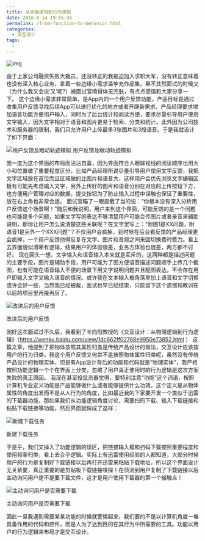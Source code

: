 ```yaml
---
title: 从功能逻辑到行为逻辑
date: 2016-8-14 19:55:34
permalink: /from-function-to-behavior.html
categories:
  - 交互设计
tags:
  - 
---
```


![img](http://pic.ftium4.com/50042389_3.jpg)

由于上家公司融资失败大裁员，还没转正的我被迫加入求职大军，没有转正意味着也没有深入核心业务，拿着一些边缘小需求滥竽充作品集，果不其然面试的时候又（为什么我又会说’又’呢?）被面试官喷得体无完肤，有点点感悟和大家分享一下。<!-- more -->
这个边缘小需求非常简单，是App内的一个用户反馈功能，产品目标是通过收集用户反馈寻找后续App可以进行优化的地方或者开辟新需求，产品经理要求增加语音功能方便用户输入，同时为了后台统计和阅读方便，要求尽量引导用户使用文字输入，因为文字相对于语音和图片更易于检索、分类和统计。此外因为公司技术和服务器的限制，我们只允许用户上传最多3张图片和3段语音。于是我就设计了如下界面：

![用户反馈及眼动轨迹模拟](http://pic.ftium4.com/fankui1-1024x809.png)
用户反馈及眼动轨迹模拟

我一度为这个界面的布局而沾沾自喜，因为界面符合人眼球视线的阅读顺序也用大小和位置做了重要程度区分，比如产品经理所说尽量引导用户使用文字反馈，我把文字区域放在首位而且区域做的比图片和语音大，这样用户会优先浏览文字编辑区极有可能先考虑输入文字，另外上传好的图片和语音分别在对应的上传按钮下方，也方便用户管理对应的数据，提交按钮为了防止输入过程中误触也保证了重要性，放在右上角也非常合适。
面试官瞄了一眼直截了当的说：“你根本没有深入分析用户反馈这个场景啊！”随后和我说明，用户来到这个界面，可能反馈的是一个问题也可能是多个问题，如果文字写的表达不够清楚用户可能会传图片或者录音来辅助说明，那你让用户怎么说清楚这些关联呢？在文字里写上：“附图1是XX问题，附语音1是另外一个XXX问题”？不仅用户会疯掉，到时候在后台看反馈的产品经理更会疯掉，一个用户反馈他得反复在文字、图片和音频之间来回切换费时费力。看上去界面貌似清晰有逻辑，结果用户的体验很差，业务方体验也很差，两方都不讨好。
现在回头一想，文字输入和语音输入本来就是互斥的，这两种都是描述问题的主要手段，图片是辅助手段，用户可能为了图方便语音描述问题顺手上传几个截图，也有可能在语音输入不便的场景下用文字说明问题并且配图表达，不会存在用户即输入文字又输入语音的情况。或许我在文本输入框角落里加上语音和文字切换或许会好一些，当然我已经被裁，面试也早已经结束，只能留下这个遗憾和教训在以后的项目里再接再厉了。

![改进后的用户反馈](http://pic.ftium4.com/fankui2.png)

改进后的用户反馈

刚好这次面试过不久后，我看到了辛向阳教授的《交互设计：从物理逻辑到行为逻辑》（https://wenku.baidu.com/view/1dc662ff02768e9950e73852.html ） 这篇文章，他提到了把物体按照其属性归类是传统产品设计的做法，交互设计应该按用户的行为归类，我这个用户反馈又何尝不是按照物体属性归类呢，虽然没有传统产品设计的物理实体，但是有App设计背后的功能和代码就是“物理实体”，我严格按照功能逻辑一个个在界面上分类，忽略了用户真正使用时的行为逻辑是这次方案失败的真正原因。
我现在甚至投鼠忌器觉得，要特别注意“功能”这个词语，按照计算机专业定义功能是产品能够做什么或者能够提供什么功效，这个定义是从物体属性的角度出发而不是从人行为的角度，比如最近我的下家要开发一个类似于迅雷的下载器功能，那如果我们从功能逻辑角度讨论，需要扫码下载、输入下载链接和粘贴下载链接等功能，然后界面就做成了这样：

![新建下载任务](http://pic.ftium4.com/xunlei-576x1024.png)

新建下载任务

于是乎，我们又掉入了功能逻辑的误区，把链接输入框和扫码下载按照重要程度和使用频率归类，看上去合乎逻辑。实际上有迅雷使用经验的人都知道，大部分时候用户的行为是复制好下载链接以后再打开迅雷来粘贴下载地址，所以这个界面设计无关紧要，真正重要的是剪贴板下载链接嗅探！在侦测到用户复制了下载链接以后主动询问用户是不是要下载文件，这才是用户使用下载器的第一个接触点！

![主动询问用户是否需要下载](http://pic.ftium4.com/xunlei_copy-576x1024.png)

主动询问用户是否需要下载

因此一旦我遇到需要某某功能的时候就警惕起来，我们要的不是以计算机角度一堆具备作用的代码和控件，而是人为了达到目的在其行为中所需要的工具。功能以用户的行为逻辑来布局才是交互设计。